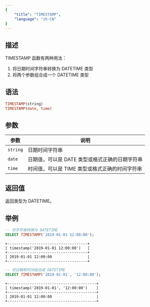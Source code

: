 ```yaml
---
{
    "title": "TIMESTAMP",
    "language": "zh-CN"
}
---
```


## 描述

TIMESTAMP 函数有两种用法：

1. 将日期时间字符串转换为 DATETIME 类型
2. 将两个参数组合成一个 DATETIME 类型

## 语法

```sql
TIMESTAMP(string)
TIMESTAMP(date, time)
```

## 参数

| 参数 | 说明 |
| ---- | ---- |
| `string` | 日期时间字符串 |
| `date` | 日期值，可以是 DATE 类型或格式正确的日期字符串 |
| `time` | 时间值，可以是 TIME 类型或格式正确的时间字符串 |

## 返回值

返回类型为 DATETIME。

## 举例

```sql
-- 将字符串转换为 DATETIME
SELECT TIMESTAMP('2019-01-01 12:00:00');
```

```text
+------------------------------------+
| timestamp('2019-01-01 12:00:00')   |
+------------------------------------+
| 2019-01-01 12:00:00                |
+------------------------------------+
```

```sql
-- 将日期和时间组合成 DATETIME
SELECT TIMESTAMP('2019-01-01', '12:00:00');
```

```text
+----------------------------------------+
| timestamp('2019-01-01', '12:00:00')    |
+----------------------------------------+
| 2019-01-01 12:00:00                    |
+----------------------------------------+
```
